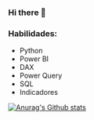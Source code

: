 ### Hi there 👋

 <h3>Habilidades:</h3>
  <ul>
    <li><i class="fab fa-python"></i>Python</li>
    <li><i class="fas fa-chart-bar"></i> Power BI</li>
    <li><i class="fas fa-table"></i> DAX</li>
    <li><i class="fas fa-database"></i> Power Query</li>
    <li><i class="fas fa-database"></i> SQL</li>
    <li><i class="fas fa-chart-line"></i> Indicadores</li>
  </ul>

[![Anurag's Github stats](https://github-readme-stats.vercel.app/api?username=kglourenco&show_icons=true&theme=dark)](https://github.com/kglourenco)
